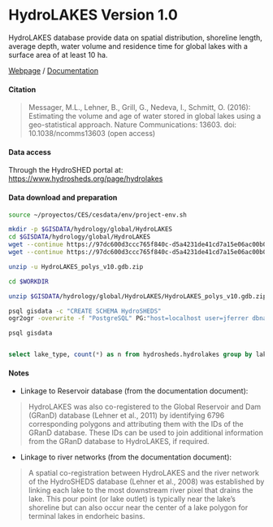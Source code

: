 # HydroLAKES Version 1.0

HydroLAKES database provide data on spatial distribution, shoreline length, average depth, water volume and residence time for global lakes with a surface area of at least 10 ha.

[Webpage](https://www.hydrosheds.org/page/hydrolakes) / [Documentation](https://www.hydrosheds.org/images/inpages/HydroLAKES_TechDoc_v10.pdf)

#### Citation
> Messager, M.L., Lehner, B., Grill, G., Nedeva, I., Schmitt, O. (2016): Estimating the volume and age of water stored in global lakes using a geo-statistical approach. Nature Communications: 13603. doi: 10.1038/ncomms13603 (open access)

#### Data access

Through the HydroSHED portal at: https://www.hydrosheds.org/page/hydrolakes

#### Data download and preparation

```sh
source ~/proyectos/CES/cesdata/env/project-env.sh

mkdir -p $GISDATA/hydrology/global/HydroLAKES
cd $GISDATA/hydrology/global/HydroLAKES
wget --continue https://97dc600d3ccc765f840c-d5a4231de41cd7a15e06ac00b0bcc552.ssl.cf5.rackcdn.com/HydroLAKES_polys_v10.gdb.zip
wget --continue https://97dc600d3ccc765f840c-d5a4231de41cd7a15e06ac00b0bcc552.ssl.cf5.rackcdn.com/HydroLAKES_polys_v10_shp.zip

unzip -u HydroLAKES_polys_v10.gdb.zip

```

```sh
cd $WORKDIR

unzip $GISDATA/hydrology/global/HydroLAKES/HydroLAKES_polys_v10.gdb.zip

psql gisdata -c "CREATE SCHEMA HydroSHEDS"
ogr2ogr -overwrite -f "PostgreSQL" PG:"host=localhost user=jferrer dbname=gisdata" -lco SCHEMA=hydrosheds HydroLAKES_polys_v10.gdb -nln HydroLAKES

```

`psql gisdata`

```sql

select lake_type, count(*) as n from hydrosheds.hydrolakes group by lake_type;


```




#### Notes
* Linkage to Reservoir database (from the documentation document):
> HydroLAKES was also co-registered to the Global Reservoir and Dam (GRanD) database (Lehner et al., 2011) by identifying 6796 corresponding polygons and attributing them with the IDs of the GRanD database. These IDs can be used to join additional information from the GRanD database to HydroLAKES, if required.

* Linkage to river networks (from the documentation document):
> A spatial co-registration between HydroLAKES and the river network of the HydroSHEDS database (Lehner et al., 2008) was established by linking each lake to the most downstream river pixel that drains the lake. This pour point (or lake outlet) is typically near the lake’s shoreline but can also occur near the center of a lake polygon for terminal lakes in endorheic basins.
